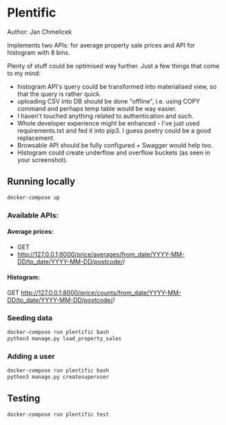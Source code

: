 # Plentific

Author: Jan Chmelicek

Implements two APIs: for average property sale prices and API for 
histogram with 8 bins.

Plenty of stuff could be optimised way further. Just a few things that come to 
my mind:

  - histogram API's query could be transformed into materialised view, so that the
  query is rather quick.
  - uploading CSV into DB should be done "offline", i.e. using COPY command and 
  perhaps temp table would be way easier.
  - I haven't touched anything related to authentication and such.
  - Whole developer experience might be enhanced - I've just used requirements.txt
  and fed it into pip3. I guess poetry could be a good replacement.
  - Browsable API should be fully configured + Swagger would help too.
  - Histogram could create underflow and overflow buckets (as seen in your screenshot).

## Running locally

```bash
docker-compose up
```

### Available APIs:

#### Average prices:

- GET 
- http://127.0.0.1:8000/price/averages/from_date/YYYY-MM-DD/to_date/YYYY-MM-DD/postcode/<postcode>/

#### Histogram:

GET http://127.0.0.1:8000/price/counts/from_date/YYYY-MM-DD/to_date/YYYY-MM-DD/postcode/<postcode>/


### Seeding data

```bash
docker-compose run plentific bash
python3 manage.py load_property_sales
```


### Adding a user

```bash
docker-compose run plentific bash
python3 manage.py createsuperuser
```

## Testing

```bash
docker-compose run plentific test
```

